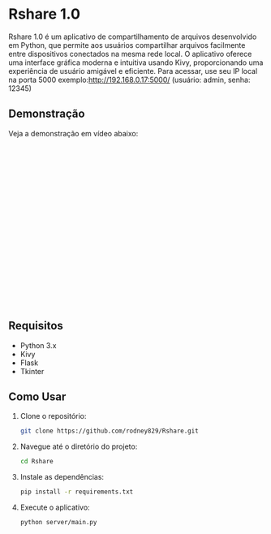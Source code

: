 # Rshare 1.0

Rshare 1.0 é um aplicativo de compartilhamento de arquivos desenvolvido em Python, que permite aos usuários compartilhar arquivos facilmente entre dispositivos conectados na mesma rede local. O aplicativo oferece uma interface gráfica moderna e intuitiva usando Kivy, proporcionando uma experiência de usuário amigável e eficiente.
Para acessar, use seu IP local na porta 5000 exemplo:http://192.168.0.17:5000/
(usuário: admin, senha: 12345)

## Demonstração

Veja a demonstração em vídeo abaixo:

<div align="center">
    <iframe width="560" height="315" src="" frameborder="0" allow="accelerometer; autoplay; encrypted-media; gyroscope; picture-in-picture" allowfullscreen></iframe>
</div>

## Requisitos

- Python 3.x
- Kivy
- Flask
- Tkinter

## Como Usar

1. Clone o repositório:
    ```bash
    git clone https://github.com/rodney829/Rshare.git
    ```
2. Navegue até o diretório do projeto:
    ```bash
    cd Rshare
    ```
3. Instale as dependências:
    ```bash
    pip install -r requirements.txt
    ```
4. Execute o aplicativo:
    ```bash
    python server/main.py
    ```

